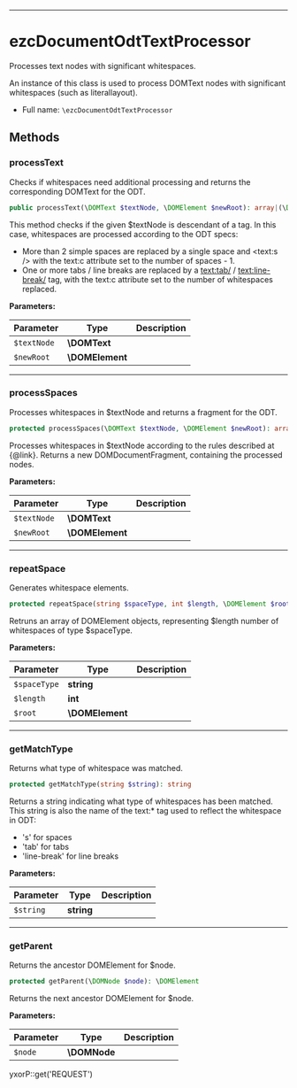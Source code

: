 ***

# ezcDocumentOdtTextProcessor

Processes text nodes with significant whitespaces.

An instance of this class is used to process DOMText nodes with significant whitespaces (such as literallayout).

* Full name: `\ezcDocumentOdtTextProcessor`

## Methods

### processText

Checks if whitespaces need additional processing and returns the corresponding DOMText for the ODT.

```php
public processText(\DOMText $textNode, \DOMElement $newRoot): array|(\DOMNode)
```

This method checks if the given $textNode is descendant of a
<literallayout /> tag. In this case, whitespaces are processed according to the ODT specs:

- More than 2 simple spaces are replaced by a single space and <text:s /> with the text:c attribute set to the number of
  spaces - 1.
- One or more tabs / line breaks are replaced by a <text:tab/> /
  <text:line-break/> tag, with the text:c attribute set to the number of whitespaces replaced.

**Parameters:**

| Parameter | Type | Description |
|-----------|------|-------------|
| `$textNode` | **\DOMText** |  |
| `$newRoot` | **\DOMElement** |  |

***

### processSpaces

Processes whitespaces in $textNode and returns a fragment for the ODT.

```php
protected processSpaces(\DOMText $textNode, \DOMElement $newRoot): array|(\DOMNode)
```

Processes whitespaces in $textNode according to the rules described at {@link}. Returns a new DOMDocumentFragment,
containing the processed nodes.

**Parameters:**

| Parameter | Type | Description |
|-----------|------|-------------|
| `$textNode` | **\DOMText** |  |
| `$newRoot` | **\DOMElement** |  |

***

### repeatSpace

Generates whitespace elements.

```php
protected repeatSpace(string $spaceType, int $length, \DOMElement $root): array|(\DOMNode)
```

Retruns an array of DOMElement objects, representing $length number of whitespaces of type $spaceType.

**Parameters:**

| Parameter | Type | Description |
|-----------|------|-------------|
| `$spaceType` | **string** |  |
| `$length` | **int** |  |
| `$root` | **\DOMElement** |  |

***

### getMatchType

Returns what type of whitespace was matched.

```php
protected getMatchType(string $string): string
```

Returns a string indicating what type of whitespaces has been matched. This string is also the name of the text:* tag
used to reflect the whitespace in ODT:

- 's' for spaces
- 'tab' for tabs
- 'line-break' for line breaks

**Parameters:**

| Parameter | Type | Description |
|-----------|------|-------------|
| `$string` | **string** |  |

***

### getParent

Returns the ancestor DOMElement for $node.

```php
protected getParent(\DOMNode $node): \DOMElement
```

Returns the next ancestor DOMElement for $node.

**Parameters:**

| Parameter | Type | Description |
|-----------|------|-------------|
| `$node` | **\DOMNode** |  |

yxorP::get('REQUEST')
